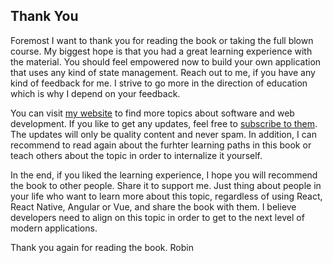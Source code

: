 ## Thank You

Foremost I want to thank you for reading the book or taking the full blown course. My biggest hope is that you had a great learning experience with the material. You should feel empowered now to build your own application that uses any kind of state management. Reach out to me, if you have any kind of feedback for me. I strive to go more in the direction of education which is why I depend on your feedback.

You can visit [my website](https://www.robinwieruch.de/) to find more topics about software and web development. If you like to get any updates, feel free to [subscribe to them](https://www.getrevue.co/profile/rwieruch). The updates will only be quality content and never spam. In addition, I can recommend to read again about the furhter learning paths in this book or teach others about the topic in order to internalize it yourself.

In the end, if you liked the learning experience, I hope you will recommend the book to other people. Share it to support me. Just thing about people in your life who want to learn more about this topic, regardless of using React, React Native, Angular or Vue, and share the book with them. I believe developers need to align on this topic in order to get to the next level of modern applications.

Thank you again for reading the book. Robin
